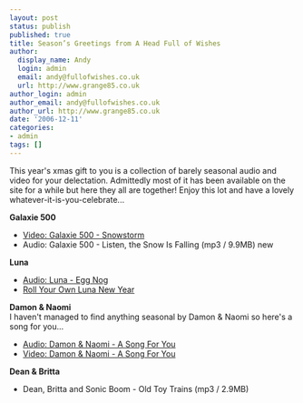 ```yaml
---
layout: post
status: publish
published: true
title: Season’s Greetings from A Head Full of Wishes
author:
  display_name: Andy
  login: admin
  email: andy@fullofwishes.co.uk
  url: http://www.grange85.co.uk
author_login: admin
author_email: andy@fullofwishes.co.uk
author_url: http://www.grange85.co.uk
date: '2006-12-11'
categories:
- admin
tags: []
---
```

<p>This year's xmas gift to you is a collection of barely seasonal audio and video for your delectation. Admittedly most of it has been available on the site for a while but here they all are together! Enjoy this lot and have a lovely whatever-it-is-you-celebrate...</p>
<p><strong>Galaxie 500</strong></p>
<ul>
<li><a href="http://www.grange85.co.uk/galaxie/index.php?article_id=162">Video: Galaxie 500 - Snowstorm</a></li>
<li><span class="removed_link" title="http://www.grange85.co.uk/galaxie/audio/Galaxie_500-1990-10-15_Kennel_Club_San_Francisco-09-Listen_The_Snow_Is_Falling.mp3">Audio: Galaxie 500 - Listen, the Snow Is Falling</span> (mp3 / 9.9MB) <span class="boldred">new</span></li>
</ul>
<p><strong>Luna</strong></p>
<ul>
<li><a href="http://www.grange85.co.uk/galaxie/index.php?article_id=116">Audio: Luna - Egg Nog</a></li>
<li><a href="http://www.grange85.co.uk/galaxie/index.php?article_id=128">Roll Your Own Luna New Year</a></li>
</ul>
<p><strong>Damon & Naomi</strong><br/>I haven't managed to find anything seasonal by Damon & Naomi so here's a song for you...</p>
<ul>
<li><a href="http://www.grange85.co.uk/galaxie/index.php?article_id=82">Audio: Damon & Naomi - A Song For You</a></li>
<li><a href="http://www.grange85.co.uk/galaxie/index.php?article_id=150">Video: Damon & Naomi - A Song For You</a></li>
</ul>
<p><strong>Dean & Britta</strong></p>
<ul>
<li><span class="removed_link" title="http://www.grange85.co.uk/galaxie/audio/Dean_Wareham_Britta_Phillips_&_Sonic_Boom-[non_album_track]-00-Old_Toy_Trains.mp3">Dean, Britta and Sonic Boom - Old Toy Trains</span> (mp3 / 2.9MB)</li>
</ul>
